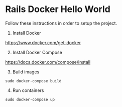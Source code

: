 # Rails Docker Hello World

Follow these instructions in order to setup the project.

1. Install Docker

https://www.docker.com/get-docker


2. Install Docker Compose

https://docs.docker.com/compose/install


3. Build images
```
sudo docker-compose build
```

4. Run containers
```
sudo docker-compose up
```

